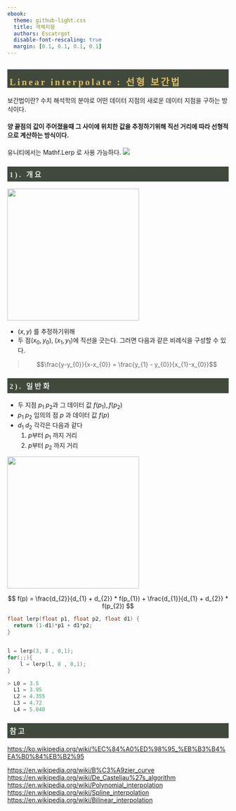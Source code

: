 ```yaml
---
ebook:
  theme: github-light.css
  title: 객체지향
  authors: Escatrgot
  disable-font-rescaling: true
  margin: [0.1, 0.1, 0.1, 0.1]
---
```

<style>
    @import url('https://fonts.googleapis.com/css2?family=Fredericka+the+Great&display=swap');
    @font-face {
        font-family: 'Humanbumsuk';
        src: url('https://cdn.jsdelivr.net/gh/projectnoonnu/noonfonts_2210-2@1.0/Humanbumsuk.woff2') format('woff2');
        font-weight: normal;
        font-style: normal;
    }
    h3.quest { font-weight: bold; border: 3px solid; color: #A0F !important;}
    .quest { font-weight: bold; color: #A5F !important;}
    h2 { letter-spacing : 4px; font-family: 'Fredericka the Great', "Humanbumsuk"; border-top: 12px solid #40493c; border-left: 5px solid #40493c; border-right: 5px solid #40493c; background-color: #40493c; color: #FFD466D5 !important; font-weight: bold;}
    h3 { letter-spacing : 4px; font-family: 'Fredericka the Great', "Humanbumsuk"; border-top: 12px solid #40493c; border: 5px solid #40493c; background-color: #40493c; color: #FFFFFFDF !important;}
</style>

## Linear interpolate : 선형 보간법

보간법이란? 
수치 해석학의 분야로 어떤 데이터 지점의 새로운 데이터 지점을 구하는 방식이다.


#### 양 끝점의 값이 주어졌을때 그 사이에 위치한 값을 추정하기위해 직선 거리에 따라 선형적으로 계산하는 방식이다.

유니티에서는 Mathf.Lerp 로 사용 가능하다.
![](2023-03-24-21-32-38.png)

### 1). 개요

<img src="2023-03-24-21-02-47.png" width=300px>

* $(x, y)$ 를 추정하기위해
* 두 점$(x_{0}, y_{0}),\; (x_{1}, y_{1})$에 직선을 긋는다.
그러면 다음과 같은 비례식을 구성할 수 있다.

> $$\frac{y-y_{0}}{x-x_{0}} = \frac{y_{1} - y_{0}}{x_{1}-x_{0}}$$

### 2). 일반화
* 두 지점 $p_{1}\; p_{2}$과 그 데이터 값 $f(p_{1}), f(p_{2})$
* $p_{1}\; p_{2}$ 임의의 점 $p$ 과 데이터 값 $f(p)$
* $d_{1}\; d_{2}$ 각각은 다음과 같다
  1. $p$부터 $p_{1}$ 까지 거리 
  2. $p$부터 $p_{2}$ 까지 거리

<img src="2023-03-24-21-09-35.png" width=300px>


$$
f(p) = \frac{d_{2}}{d_{1} + d_{2}} * f(p_{1}) + \frac{d_{1}}{d_{1} + d_{2}} * f(p_{2})
$$

```cpp
float lerp(float p1, float p2, float d1) {
  return (1-d1)*p1 + d1*p2;
}


l = lerp(3, 8 , 0,1);
for(;;){
    l = lerp(l, 8 , 0,1);
}

> L0 = 3.5
  L1 = 3.95
  L2 = 4.355
  L3 = 4.72
  L4 = 5.048
```

### 참고 
https://ko.wikipedia.org/wiki/%EC%84%A0%ED%98%95_%EB%B3%B4%EA%B0%84%EB%B2%95

https://en.wikipedia.org/wiki/B%C3%A9zier_curve
https://en.wikipedia.org/wiki/De_Casteljau%27s_algorithm
https://en.wikipedia.org/wiki/Polynomial_interpolation
https://en.wikipedia.org/wiki/Spline_interpolation
https://en.wikipedia.org/wiki/Bilinear_interpolation